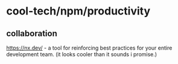 # cool-tech/npm/productivity

## collaboration

https://nx.dev/ - a tool for reinforcing best practices for your entire development team. (it looks cooler than it sounds i promise.)
